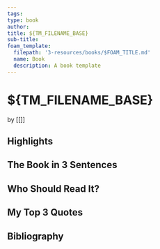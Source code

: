 ```yaml
---
tags: 
type: book
author: 
title: ${TM_FILENAME_BASE}
sub-title: 
foam_template:
  filepath: '3-resources/books/$FOAM_TITLE.md'
  name: Book
  description: A book template
---
```


# ${TM_FILENAME_BASE}
by [[]]

## Highlights

## The Book in 3 Sentences

## Who Should Read It?

## My Top 3 Quotes

## Bibliography